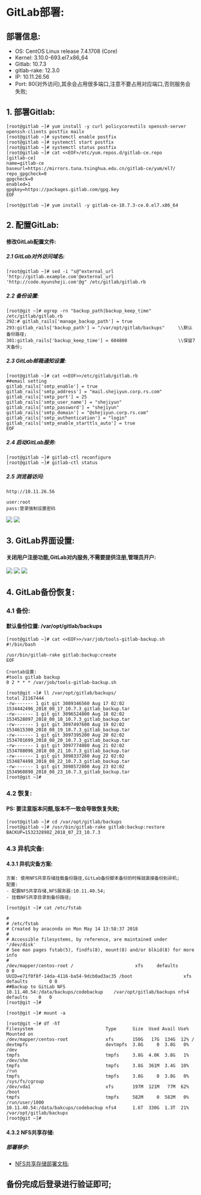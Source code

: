 # GitLab部署:


## 部署信息:
- OS:          CentOS Linux release 7.4.1708 (Core)
- Kernel:      3.10.0-693.el7.x86_64
- Gitlab:      10.7.3
- gitlab-rake: 12.3.0
- IP:          10.11.26.56
- Port:        80(对外访问),其余会占用很多端口,注意不要占用对应端口,否则服务会失败;


## 1. 部署Gitlab:
```
[root@gitlab ~]# yum install -y curl policycoreutils openssh-server openssh-clients postfix mailx
[root@gitlab ~]# systemctl enable postfix
[root@gitlab ~]# systemctl start postfix
[root@gitlab ~]# systemctl status postfix
[root@gitlab ~]# cat <<EOF>/etc/yum.repos.d/gitlab-ce.repo
[gitlab-ce]
name=gitlab-ce
baseurl=https://mirrors.tuna.tsinghua.edu.cn/gitlab-ce/yum/el7/
repo_gpgcheck=0
gpgcheck=0
enabled=1
gpgkey=https://packages.gitlab.com/gpg.key
EOF

[root@gitlab ~]# yum install -y gitlab-ce-10.7.3-ce.0.el7.x86_64
```

## 2. 配置GitLab:
#### 修改GitLab配置文件:

##### 2.1 GitLab对外访问域名:
```
[root@gitlab ~]# sed -i "s@^external_url 'http://gitlab.example.com'@external_url 'http://code.myunsheji.com'@g" /etc/gitlab/gitlab.rb
```

##### 2.2 备份设置:
```
[root@git ~]# egrep -rn "backup_path|backup_keep_time" /etc/gitlab/gitlab.rb
292:# gitlab_rails['manage_backup_path'] = true
293:gitlab_rails['backup_path'] = "/var/opt/gitlab/backups"		\\默认备份路径;
301:gitlab_rails['backup_keep_time'] = 604800					\\保留7天备份;
```

##### 2.3 GitLab邮箱通知设置:
```
[root@gitlab ~]# cat <<EOF>>/etc/gitlab/gitlab.rb
##email setting
gitlab_rails['smtp_enable'] = true
gitlab_rails['smtp_address'] = "mail.shejiyun.corp.rs.com"
gitlab_rails['smtp_port'] = 25
gitlab_rails['smtp_user_name'] = "shejiyun"
gitlab_rails['smtp_password'] = "shejiyun"
gitlab_rails['smtp_domain'] = "@shejiyun.corp.rs.com"
gitlab_rails['smtp_authentication'] = "login"
gitlab_rails['smtp_enable_starttls_auto'] = true
EOF
```

##### 2.4 启动GitLab服务:
```
[root@gitlab ~]# gitlab-ctl reconfigure
[root@gitlab ~]# gitlab-ctl status
```

##### 2.5 浏览器访问:
```
http://10.11.26.56

user:root
pass:登录强制设置密码

```
![](https://github.com/DevOps-m/ops-docs/blob/master/docs/images/GitLab/login-1.png)
![](https://github.com/DevOps-m/ops-docs/blob/master/docs/images/GitLab/login-2.png)

## 3. GitLab界面设置:
#### 关闭用户注册功能,GitLab对内服务,不需要提供注册,管理员开户:
![](https://github.com/DevOps-m/ops-docs/blob/master/docs/images/GitLab/close-registration-1.png)
![](https://github.com/DevOps-m/ops-docs/blob/master/docs/images/GitLab/close-registration-2.png)
![](https://github.com/DevOps-m/ops-docs/blob/master/docs/images/GitLab/close-registration-3.png)

## 4. GitLab备份恢复:
### 4.1 备份:
#### 默认备份位置: /var/opt/gitlab/backups
```
[root@gitlab ~]# cat <<EOF>>/var/job/tools-gitlab-backup.sh
#!/bin/bash

/usr/bin/gitlab-rake gitlab:backup:create
EOF

Crontab设置:
#tools gitlab backup
0 2 * * * /var/job/tools-gitlab-backup.sh

[root@git ~]# ll /var/opt/gitlab/backups/
total 21167444
-rw------- 1 git git 3089346560 Aug 17 02:02 1534442496_2018_08_17_10.7.3_gitlab_backup.tar
-rw------- 1 git git 3096524800 Aug 18 02:02 1534528897_2018_08_18_10.7.3_gitlab_backup.tar
-rw------- 1 git git 3097497600 Aug 19 02:02 1534615300_2018_08_19_10.7.3_gitlab_backup.tar
-rw------- 1 git git 3097395200 Aug 20 02:02 1534701699_2018_08_20_10.7.3_gitlab_backup.tar
-rw------- 1 git git 3097774080 Aug 21 02:02 1534788096_2018_08_21_10.7.3_gitlab_backup.tar
-rw------- 1 git git 3098337280 Aug 22 02:02 1534874498_2018_08_22_10.7.3_gitlab_backup.tar
-rw------- 1 git git 3098572800 Aug 23 02:02 1534960890_2018_08_23_10.7.3_gitlab_backup.tar
[root@git ~]# 
```

### 4.2 恢复:
#### PS: 要注意版本问题,版本不一致会导致恢复失败;
```
[root@gitlab ~]# cd /var/opt/gitlab/backups
[root@gitlab ~]# /usr/bin/gitlab-rake gitlab:backup:restore BACKUP=1532328982_2018_07_23_10.7.3
```

### 4.3 异机灾备:
#### 4.3.1 异机灾备方案:
```
方案: 使用NFS共享存储挂载备份路径,GitLab备份脚本备份的时候就直接备份到异机;
配置:
- 配置NFS共享存储,NFS服务器:10.11.40.54;
- 挂载NFS共享目录到备份路径;

[root@git ~]# cat /etc/fstab 

#
# /etc/fstab
# Created by anaconda on Mon May 14 13:58:37 2018
#
# Accessible filesystems, by reference, are maintained under '/dev/disk'
# See man pages fstab(5), findfs(8), mount(8) and/or blkid(8) for more info
#
/dev/mapper/centos-root /                       xfs     defaults        0 0
UUID=e71f0f8f-14da-4116-ba54-9dcb0ad3ac35 /boot                   xfs     defaults        0 0
##Backup to GitLab NFS
10.11.40.54:/data/backups/codebackup	/var/opt/gitlab/backups	nfs4	defaults	0	0
[root@git ~]# 

[root@git ~]# mount -a

[root@git ~]# df -hT
Filesystem                           Type      Size  Used Avail Use% Mounted on
/dev/mapper/centos-root              xfs       150G   17G  134G  12% /
devtmpfs                             devtmpfs  3.8G     0  3.8G   0% /dev
tmpfs                                tmpfs     3.8G  4.0K  3.8G   1% /dev/shm
tmpfs                                tmpfs     3.8G  361M  3.4G  10% /run
tmpfs                                tmpfs     3.8G     0  3.8G   0% /sys/fs/cgroup
/dev/vda1                            xfs       197M  121M   77M  62% /boot
tmpfs                                tmpfs     582M     0  582M   0% /run/user/1000
10.11.40.54:/data/bakcups/codebackup nfs4      1.6T  330G  1.3T  21% /var/opt/gitlab/backups
[root@git ~]# 
```

#### 4.3.2 NFS共享存储:
##### 部署移步:
- [NFS共享存储部署文档](NFS共享存储.md);

## 备份完成后登录进行验证即可;
